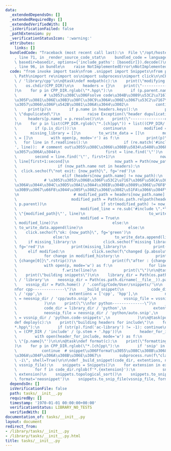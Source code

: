 ```yaml
---
data:
  _extendedDependsOn: []
  _extendedRequiredBy: []
  _extendedVerifiedWith: []
  _isVerificationFailed: false
  _pathExtension: py
  _verificationStatusIcon: ':warning:'
  attributes:
    links: []
  bundledCode: "Traceback (most recent call last):\n  File \"/opt/hostedtoolcache/Python/3.9.1/x64/lib/python3.9/site-packages/onlinejudge_verify/documentation/build.py\"\
    , line 71, in _render_source_code_stat\n    bundled_code = language.bundle(stat.path,\
    \ basedir=basedir, options={'include_paths': [basedir]}).decode()\n  File \"/opt/hostedtoolcache/Python/3.9.1/x64/lib/python3.9/site-packages/onlinejudge_verify/languages/python.py\"\
    , line 96, in bundle\n    raise NotImplementedError\nNotImplementedError\n"
  code: "from invoke import task\nfrom .snippet import Snippets\nfrom pathlib import\
    \ Path\nimport re\nimport os\nimport subprocess\nimport click\n\nCPP_DIR = Path(os.path.dirname(__file__)).parent\
    \ / 'library/cpp'\n\n@task\ndef modpath(c):\n    print(\"modifying path\")\n\n\
    \    os.chdir(CPP_DIR)\n\n    headers = {}\n    print(\"---------------found headers-------------------------\"\
    )\n    for p in CPP_DIR.rglob(\"*.hpp\"):\n        if (p.parent.name == 'include'):\n\
    \            # \u3053\u308C\u306Fsolve code\u304B\u3089\u53C2\u7167\u3059\u308B\
    \u305F\u3081\u306E\u30B3\u30FC\u30C9\u306A\u306E\u3067\u53C2\u7167\u5143\u3068\
    \u3057\u3066\u306F\u542B\u3081\u306A\u3044\u3002\n            continue\n\n   \
    \     print(p)\n        if p.name in headers.keys():\n            print(p.name,\
    \ \"dupulicated\")\n            raise Exception(\"header dupulication\")\n   \
    \     headers[p.name] = p.resolve()\n\n    print(\"---------------check headers-------------------------\"\
    )\n    for p in list(CPP_DIR.rglob(\"*.[ch]pp\")) + list((CPP_DIR/'include').glob('*')):\n\
    \        if (p.is_dir()):\n            continue\n        modified = False\n  \
    \      missing_library = []\n        to_write_data = []\n        modified_history\
    \ = []\n        with open(p, mode='r') as f:\n            print(p)\n         \
    \   for line in f.readlines():\n                if (re.match('#include \".*\"\
    ', line)):  # comment out\u3055\u308C\u3066\u308B\u5834\u5408\u306F\u51E6\u7406\
    \u3057\u306A\u3044\n                    first = line.find('\"')\n            \
    \        second = line.find('\"', first+1)\n                    now_path_str =\
    \ line[first+1:second]\n                    now_path = Path(now_path_str)\n  \
    \                  if (now_path.name not in headers):\n                      \
    \  click.secho(f\"not exit: {now_path}\", fg='red')\n                        missing_library.append(now_path_str)\n\
    \                    elif (headers[now_path.name] != now_path):\n            \
    \            # \u3053\u3053\u306B\u306F\u53C2\u7167\u306F\u58CA\u308C\u3066\u3044\
    \u306A\u3044\u304C\u30D5\u30A1\u30A4\u30EB\u304B\u3089\u306E\u76F8\u5BFE\u30D1\
    \u30B9\u3067\u66F8\u3044\u305F\u3082\u306E\u3082\u51FA\u3066\u304F\u308B\u3002\
    \n                        # modified_path = headers[now_path.name].relative_to(CPP_DIR)\n\
    \                        modified_path = Path(os.path.relpath(headers[now_path.name],\
    \ p.parent))\n                        if str(modified_path) != now_path_str:\n\
    \                            modified_line = re.sub('#include \".*\"', f'#include\
    \ \"{modified_path}\"', line)\n                            to_write_data.append(modified_line)\n\
    \                            modified = True\n                            modified_history.append((line,\
    \ modified_line))\n                        else:\n                           \
    \ to_write_data.append(line)\n                    else:\n                    \
    \    click.secho(f\"ok: {now_path}\", fg='green')\n                        to_write_data.append(line)\n\
    \                else:\n                    to_write_data.append(line)\n\n   \
    \     if missing_library:\n            click.secho(f'missing library in {p}',\
    \ fg='red')\n            print(missing_library)\n            print(\"\")\n   \
    \     elif modified:\n            click.secho(f\"changed {p.absolute()}\", fg='yellow')\n\
    \            for change in modified_history:\n                print(f\"before:\
    \ {change[0]}\".rstrip())\n                print(f\"after : {change[1]}\".rstrip())\n\
    \            with open(p, mode='w') as f:\n                for line in to_write_data:\n\
    \                    f.write(line)\n            print(\"\")\n\n@task\ndef build(c):\n\
    \    print(\"building snippets\")\n\n    library_dir = Path(os.path.dirname(__file__)).parent\
    \ / 'library'\n    neosnip_dir = Path(os.path.dirname(__file__)).parent / 'snippets/'\n\
    \    vssnip_dir = Path.home() / '.config/Code/User/snippets/'\n\n    print(\"\\\
    nfor cpp--------------\")\n    _build_snippet(\n            code_dir = library_dir\
    \ / 'cpp',\n            extentions = ['cpp', 'hpp'],\n            neosnip_file\
    \ = neosnip_dir / 'cpp/auto.snip',\n            vssnip_file = vssnip_dir / 'cpp.code-snippets',\n\
    \            )\n\n    print(\"\\nfor python--------------\")\n    _build_snippet(\n\
    \            code_dir = library_dir / 'python',\n            extentions = ['py'],\n\
    \            neosnip_file = neosnip_dir / 'python/auto.snip',\n            vssnip_file\
    \ = vssnip_dir / 'python.code-snippets',\n            )\n\n@task(post=[modpath])\n\
    def deploy(c):\n    print(\"building headers for include\")\n    for p in CPP_DIR.rglob(\"\
    *.hpp\"):\n        if (str(p).find('ac-library') != -1): continue\n        header_for_include\
    \ = (CPP_DIR / 'include' / (p.stem + '.hpp'))\n        header_for_include.touch()\n\
    \        with open(header_for_include, mode='w') as f:\n            f.write(f'#include\
    \ \"{p.name}\"')\n\n\n@task\ndef format(c):\n    print(\"formatting cpp codes\"\
    )\n    for p in CPP_DIR.rglob(\"*.[ch]pp\"):\n        if 'snip' in p.name:\n \
    \           continue  # snippet\u306Fformat\u3055\u308C\u308B\u3068\u52D5\u304B\
    \u306A\u304F\u306A\u308B\u306E\u3067\n        subprocess.run(f\"clang-format {p}\
    \ -i\", shell=True)\n\n\ndef _build_snippet(code_dir, extentions, neosnip_file,\
    \ vssnip_file):\n    snippets = Snippets()\n    for extension in extentions:\n\
    \        for f in code_dir.rglob(f'*.{extension}'):\n            snippets.extract_snips(f,\
    \ extension)\n    snippets.topological_sort()\n    snippets.to_snip_file(neosnip_file,\
    \ format='neosnippet')\n    snippets.to_snip_file(vssnip_file, format='textmate')\n"
  dependsOn: []
  isVerificationFile: false
  path: tasks/__init__.py
  requiredBy: []
  timestamp: '1970-01-01 00:00:00+00:00'
  verificationStatus: LIBRARY_NO_TESTS
  verifiedWith: []
documentation_of: tasks/__init__.py
layout: document
redirect_from:
- /library/tasks/__init__.py
- /library/tasks/__init__.py.html
title: tasks/__init__.py
---
```

